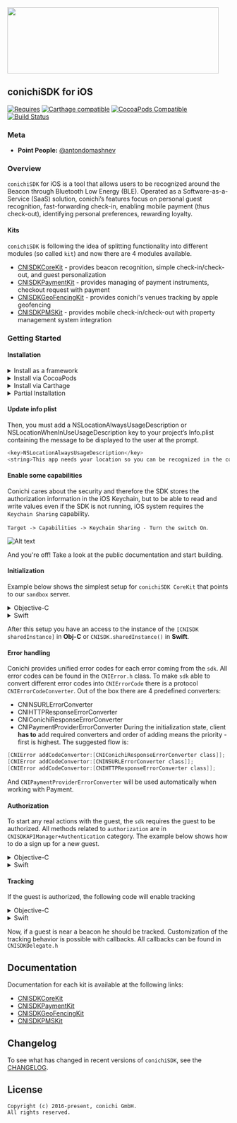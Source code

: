 
<img src="https://monosnap.com/file/wJq9ICcBftDMRBGEs6ksf7sNwojalz.png" height="150" width="479" />

## conichiSDK for iOS

[![Requires](https://img.shields.io/badge/Requires-iOS%208+-blue.svg?style=flat)]()
[![Carthage compatible](https://img.shields.io/badge/Carthage-compatible-4BC51D.svg?style=flat)](https://github.com/Carthage/Carthage)
[![CocoaPods Compatible](https://img.shields.io/cocoapods/v/CNISDKCoreKit.svg)](https://img.shields.io/cocoapods/v/CNISDKCoreKit.svg)
[![Build Status](https://travis-ci.org/conichiGMBH/conichi-ios-sdk.svg?branch=master)](https://travis-ci.org/conichiGMBH/conichi-ios-sdk)


### Meta
* __Point People:__ [@antondomashnev](https://github.com/Antondomashnev)

### Overview
`conichiSDK` for iOS is a tool that allows users to be recognized around the Beacon through Bluetooth Low Energy (BLE). Operated as a Software-as-a-Service (SaaS) solution, conichi’s features focus on personal guest recognition, fast-forwarding check-in, enabling mobile payment (thus check-out), identifying personal preferences, rewarding loyalty.

#### Kits

`conichiSDK` is following the idea of splitting functionality into different modules (so called `kit`) and now there are 4 modules available.

* [CNISDKCoreKit](https://github.com/conichiGMBH/conichi-ios-sdk/blob/master/Docs/CNISDKCoreKit.md) - provides beacon recognition, simple check-in/check-out, and guest personalization
* [CNISDKPaymentKit](https://github.com/conichiGMBH/conichi-ios-sdk/blob/master/Docs/CNISDKPaymentKit.md) - provides managing of payment instruments, checkout request with payment
* [CNISDKGeoFencingKit](https://github.com/conichiGMBH/conichi-ios-sdk/blob/master/Docs/CNISDKGeoFencingKit.md) - provides conichi's venues tracking by apple geofencing
* [CNISDKPMSKit](https://github.com/conichiGMBH/conichi-ios-sdk/blob/master/Docs/CNISDKPMSKit.md) - provides mobile check-in/check-out with property management system integration  

### Getting Started

#### Installation

<details>
<summary>Install as a framework</summary>

To use `CNISDKCoreKit`, head on over to the [releases](https://github.com/conichiGMBH/conichi-ios-sdk/releases) page, and download the `CNISDK.framework.zip`. Extract the zip file and drag and drop all frameworks to the `Project target -> general -> Embedded Binaries`.

![Alt text](https://monosnap.com/file/hTEOYYDWNsL2KHqeVP9psO7aGU4ZRc.png)
</details>
<details>
<summary>Install via CocoaPods</summary>

The preferred way to integrate `CNISDKCoreKit` is via `CocoaPods`. Add the following line to your `Podfile`:
```ruby
pod 'CNISDKCoreKit'
```
Run `pod install`, and you should now have the latest `CNISDKCoreKit` release.
</details>
<details>
<summary>Install via Carthage</summary>

To integrate `CNISDKCoreKit` via Carthage add the following line to your `Cartfile`:
```
github "conichiGMBH/conichi-ios-sdk"
```
Run `carthage update`, and you should now have the latest version of `CNISDKCoreKit` in your Carthage folder.
</details>
<details>
<summary>Partial Installation</summary>

Following the links below you can find the instructions in the __Getting Started__ section on how to install a specific `kit`:
* [CNISDKCoreKit](https://github.com/conichiGMBH/conichi-ios-sdk/blob/master/Docs/CNISDKCoreKit.md)
* [CNISDKGeoFencingKit](https://github.com/conichiGMBH/conichi-ios-sdk/blob/master/Docs/CNISDKGeoFencingKit.md)
* [CNISDKPaymentKit](https://github.com/conichiGMBH/conichi-ios-sdk/blob/master/Docs/CNISDKPaymentKit.md)
* [CNISDKPMSKit](https://github.com/conichiGMBH/conichi-ios-sdk/blob/master/Docs/CNISDKPMSKit.md)
</details>

#### Update info plist
Then, you must add a NSLocationAlwaysUsageDescription or NSLocationWhenInUseUsageDescription key to your project’s Info.plist containing the message to be displayed to the user at the prompt.

```objective-c
<key>NSLocationAlwaysUsageDescription</key>
<string>This app needs your location so you can be recognized in the conichi Hotel</string>
```

#### Enable some capabilities

Conichi cares about the security and therefore the SDK stores the authorization information in the iOS Keychain, but to be able to read and write values even if the SDK is not running, iOS system requires the `Keychain Sharing` capability.

`Target -> Capabilities -> Keychain Sharing - Turn the switch On`.

![Alt text](https://monosnap.com/file/Fgjm7ziUSjarcbDIRgJshGvXUiElh3.png)

And you're off! Take a look at the public documentation and start building.

#### Initialization

Example below shows the simplest setup for `conichiSDK CoreKit` that points to our `sandbox` server.

<details>
<summary>Objective-C</summary>

```objective-c
  //Create a configuration for the sdk instance
  CNISDKConfiguration *configuration = [CNISDKConfiguration configurationWithBlock:^(id<CNISDKMutableConfiguration> \_Nonnull mutableConfiguration) {
    mutableConfiguration.logLevel = CNISDKLogLevelInfo;
    mutableConfiguration.apiKey = @"your-api-key";
    mutableConfiguration.apiSecret = @"your-api-secret";
    mutableConfiguration.kits = @[ ];
    mutableConfiguration.environment = CNISDKEnvironmentSandbox;
  }];

  //Setups the sdk delegate - it can be any object that conforms to CNISDKDelegate protocol
  id<CNISDKDelegate> delegate = [self yourMethodToSetupSDKDelegate];

  //Start the sdk with the given configuration
  [CNISDK startWithConfiguration:configuration delegate:delegate];
```
</details>
<details>
<summary>Swift</summary>

```swift
  //Create configuration for the sdk instance
  let config: CNISDKConfiguration = CNISDKConfiguration() {
    (mutableConfig: CNISDKMutableConfiguration) in
    mutableConfig.logLevel = CNISDKLogLevel.info
    mutableConfig.apiKey = "your-api-key"
    mutableConfig.apiSecret = "your-api-secret"
    mutableConfig.kits = []
    mutableConfig.environment = CNISDKEnvironment.sandbox
  }

  //Setups the sdk delegate - make sure that you conform to the CNISDKDelegate protocol
  let delegate: CNISDKDelegate = self

  //Start the sdk with given configuration
  CNISDK.start(with: config, delegate: delegate)
```

</details>

After this setup you have an access to the instance of the `[CNISDK sharedInstance]` in **Obj-C** or  `CNISDK.sharedInstance()` in **Swift**.

#### Error handling

Conichi provides unified error codes for each error coming from the `sdk`. All error codes can be found in the `CNIError.h` class.
To make `sdk` able to convert different error codes into `CNIErrorCode` there is a protocol `CNIErrorCodeConverter`. Out of the box there are 4 predefined converters:
* CNINSURLErrorConverter
* CNIHTTPResponseErrorConverter
* CNIConichiResponseErrorConverter
* CNIPaymentProviderErrorConverter
During the initialization state, client __has to__ add required converters and order of adding means the priority - first is highest. The suggested flow is:
```objective-c
[CNIError addCodeConvertor:[CNIConichiResponseErrorConverter class]];
[CNIError addCodeConvertor:[CNINSURLErrorConverter class]];
[CNIError addCodeConvertor:[CNIHTTPResponseErrorConverter class]];
```
And `CNIPaymentProviderErrorConverter` will be used automatically when working with Payment.

#### Authorization

To start any real actions with the guest, the `sdk` requires the guest to be authorized. All methods related to `authorization` are in `CNISDKAPIManager+Authentication` category. The example below shows how to do a sign up for a new guest.

<details>
<summary>Objective-C</summary>

```objective-c
  //Create a sign up request
  CNISDKSignUpRequestInfo *info = [[CNISDKSignUpRequestInfo alloc] init];
  info.firstName = @"Jenessa";
  info.lastName = @"Gretta";
  info.email = @"jenessa.gretta@gmail.com";
  info.password = @"strongestpasswordever=)";

  //Perform sign up
  [CNISDKAPIManager manager] signUpWithRequest:info completion:^(CNISDKGuest *guest, NSError *error){
    if (error) {
      //handle error during the sign up
    }
    else {
      //handle authorized guest
    }
  }];
```
</details>
<details>
<summary>Swift</summary>

```swift
// Create a signup request
let info = CNISDKSignUpRequestInfo()
info.firstName = "Jenessa"
info.lastName = "Gretta"
info.email = "jenessa.gretta@gmail.com"
info.password = "strongestpasswordever=)"

// Instantiate APImanager
let apiManager = CNISDKAPIManager()

// Perform signup
apiManager.signUp(withRequest: info) {
  (guest, error) in
  if let error = error {
    //handle error during the sign up
  }
  else {
    //handle authorized guest
  }          
}
```
</details>

#### Tracking

If the guest is authorized, the following code will enable tracking

<details>
<summary>Objective-C</summary>

`[[CNISDK sharedInstance] startMonitoring];`
</details>
<details>
<summary>Swift</summary>

`CNISDK.sharedInstance().startMonitoring()`
</details>

Now, if a guest is near a beacon he should be tracked.
Customization of the tracking behavior is possible with callbacks. All callbacks can be found in `CNISDKDelegate.h`

## Documentation

Documentation for each kit is available at the following links:
* [CNISDKCoreKit](https://conichigmbh.github.io/ios/docs/CNISDKCoreKit/apple_doc/index.html)
* [CNISDKPaymentKit](https://conichigmbh.github.io/ios/docs/CNISDKPaymentKit/apple_doc/index.html)
* [CNISDKGeoFencingKit](https://conichigmbh.github.io/ios/docs/CNISDKGeoFencingKit/apple_doc/index.html)
* [CNISDKPMSKit](https://conichigmbh.github.io/ios/docs/CNISDKPMSKit/apple_doc/index.html)

## Changelog

To see what has changed in recent versions of `conichiSDK`, see the [CHANGELOG](https://github.com/conichiGMBH/conichi-ios-sdk/blob/master/CHANGELOG.yml).

## License

```
Copyright (c) 2016-present, сonichi GmbH.
All rights reserved.
```
